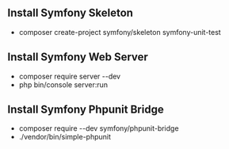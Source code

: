 ## Install Symfony Skeleton 
- composer create-project symfony/skeleton symfony-unit-test

## Install Symfony Web Server
- composer require server --dev
- php bin/console server:run

## Install Symfony Phpunit Bridge
- composer require --dev symfony/phpunit-bridge
- ./vendor/bin/simple-phpunit

